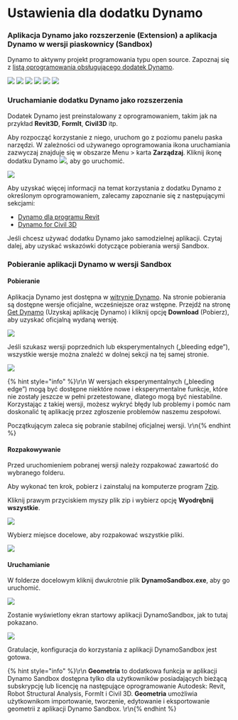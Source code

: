 # Ustawienia dla dodatku Dynamo

### Aplikacja Dynamo jako rozszerzenie (Extension) a aplikacja Dynamo w wersji piaskownicy (Sandbox)

Dynamo to aktywny projekt programowania typu open source. Zapoznaj się z [listą oprogramowania obsługującego dodatek Dynamo](http://dynamobim.org/download/).

![](images/setupfordynamo-dynamorevit.png) ![](images/setupfordynamo-dynamocivil3D.png) ![](images/setupfordynamo-dynamoaliasdesign.png) ![](images/setupfordynamo-dynamoformit.png) ![](<images/setupfordynamo-dynamoadvancesteel (1).png>) ![](images/setupfordynamo-dynamorobotstructuralanalysis.png)

### Uruchamianie dodatku Dynamo jako rozszerzenia

Dodatek Dynamo jest preinstalowany z oprogramowaniem, takim jak na przykład **Revit3D**, **FormIt**, **Civil3D** itp.

Aby rozpocząć korzystanie z niego, uruchom go z poziomu panelu paska narzędzi. W zależności od używanego oprogramowania ikona uruchamiania zazwyczaj znajduje się w obszarze Menu > karta **Zarządzaj**. Kliknij ikonę dodatku Dynamo ![](images/dynamoCore-halfSize.png), aby go uruchomić.

![](<../7_dynamo_for_revit/images/1/launchdynamofromrevit (1).jpg>)

Aby uzyskać więcej informacji na temat korzystania z dodatku Dynamo z określonym oprogramowaniem, zalecamy zapoznanie się z następującymi sekcjami:

* [Dynamo dla programu Revit](../7\_dynamo\_for\_revit/)
* [Dynamo for Civil 3D](../dynamo-for-civil-3d/)

Jeśli chcesz używać dodatku Dynamo jako samodzielnej aplikacji. Czytaj dalej, aby uzyskać wskazówki dotyczące pobierania wersji Sandbox.

### Pobieranie aplikacji Dynamo w wersji Sandbox

#### Pobieranie

Aplikacja Dynamo jest dostępna w [witrynie Dynamo](http://dynamobim.com). Na stronie pobierania są dostępne wersje oficjalne, wcześniejsze oraz wstępne. Przejdź na stronę [Get Dynamo](http://dynamobim.org/download/) (Uzyskaj aplikację Dynamo) i kliknij opcję **Download** (Pobierz), aby uzyskać oficjalną wydaną wersję.

![](images/dynamo-sandbox\(1\).png)

Jeśli szukasz wersji poprzednich lub eksperymentalnych („bleeding edge”), wszystkie wersje można znaleźć w dolnej sekcji na tej samej stronie.

![](images/DynamoSandboxAllbuilds.jpg)

{% hint style="info" %}\r\n W wersjach eksperymentalnych („bleeding edge”) mogą być dostępne niektóre nowe i eksperymentalne funkcje, które nie zostały jeszcze w pełni przetestowane, dlatego mogą być niestabilne. Korzystając z takiej wersji, możesz wykryć błędy lub problemy i pomóc nam doskonalić tę aplikację przez zgłoszenie problemów naszemu zespołowi.

Początkującym zaleca się pobranie stabilnej oficjalnej wersji. \r\n{% endhint %}

#### Rozpakowywanie

Przed uruchomieniem pobranej wersji należy rozpakować zawartość do wybranego folderu.

Aby wykonać ten krok, pobierz i zainstaluj na komputerze program [7zip](https://www.7-zip.org/download.html).

Kliknij prawym przyciskiem myszy plik zip i wybierz opcję **Wyodrębnij wszystkie**.

![](images/02-03Extractzipfile.jpg)

Wybierz miejsce docelowe, aby rozpakować wszystkie pliki.

![](images/02-04Extractdestinationfolder.jpg)

#### Uruchamianie

W folderze docelowym kliknij dwukrotnie plik **DynamoSandbox.exe**, aby go uruchomić.

![](images/02-05Dynamoexe.jpg)

Zostanie wyświetlony ekran startowy aplikacji DynamoSandbox, jak to tutaj pokazano.

![](images/02-06Dynamostartupscreen.jpg)

Gratulacje, konfiguracja do korzystania z aplikacji DynamoSandbox jest gotowa.

{% hint style="info" %}\r\n **Geometria** to dodatkowa funkcja w aplikacji Dynamo Sandbox dostępna tylko dla użytkowników posiadających bieżącą subskrypcję lub licencję na następujące oprogramowanie Autodesk: Revit, Robot Structural Analysis, FormIt i Civil 3D. **Geometria** umożliwia użytkownikom importowanie, tworzenie, edytowanie i eksportowanie geometrii z aplikacji Dynamo Sandbox. \r\n{% endhint %}
